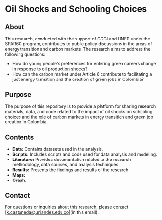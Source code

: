 # Oil Shocks and Schooling Choices

## About

This research, conducted with the support of GGGI and UNEP under the SPAR6C program, contributes to public policy discussions in the areas of energy transition and carbon markets. The research aims to address the following questions:

- How do young people's preferences for entering green careers change in response to oil production shocks?
- How can the carbon market under Article 6 contribute to facilitating a just energy transition and the creation of green jobs in Colombia?

## Purpose

The purpose of this repository is to provide a platform for sharing research materials, data, and code related to the impact of oil shocks on schooling choices and the role of carbon markets in energy transition and green job creation in Colombia.

## Contents

- **Data:** Contains datasets used in the analysis.
- **Scripts:** Includes scripts and code used for data analysis and modeling.
- **Literature:** Provides documentation related to the research methodology, data sources, and analysis techniques.
- **Results:** Presents the findings and results of the research.
- **Maps:**  
- **Graph:** 


## Contact

For questions or inquiries about this research, please contact [k.castaneda@uniandes.edu.co](in this email).


